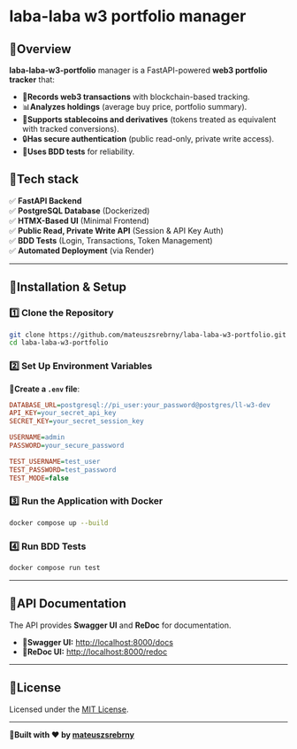 # laba-laba w3 portfolio manager

## :rocket:Overview
**laba-laba-w3-portfolio** manager is a FastAPI-powered **web3 portfolio tracker** that:
- :bank:**Records web3 transactions** with blockchain-based tracking.
- :bar_chart:**Analyzes holdings** (average buy price, portfolio summary).
- :repeat:**Supports stablecoins and derivatives** (tokens treated as equivalent with tracked conversions).
- :lock:**Has secure authentication** (public read-only, private write access).
- :test_tube:**Uses BDD tests** for reliability.

## :pushpin:Tech stack
:white_check_mark: **FastAPI Backend**  
:white_check_mark: **PostgreSQL Database** (Dockerized)  
:white_check_mark: **HTMX-Based UI** (Minimal Frontend)  
:white_check_mark: **Public Read, Private Write API** (Session & API Key Auth)  
:white_check_mark: **BDD Tests** (Login, Transactions, Token Management)  
:white_check_mark: **Automated Deployment** (via Render)

---

## :wrench:**Installation & Setup**
### **:one: Clone the Repository**
```sh
git clone https://github.com/mateuszsrebrny/laba-laba-w3-portfolio.git
cd laba-laba-w3-portfolio
```

### **:two: Set Up Environment Variables**
:pushpin:**Create a `.env` file**:
```ini
DATABASE_URL=postgresql://pi_user:your_password@postgres/ll-w3-dev
API_KEY=your_secret_api_key
SECRET_KEY=your_secret_session_key

USERNAME=admin
PASSWORD=your_secure_password

TEST_USERNAME=test_user
TEST_PASSWORD=test_password
TEST_MODE=false
```

### **:three: Run the Application with Docker**
```sh
docker compose up --build
```

### **:four: Run BDD Tests**
```sh
docker compose run test
```

---

## :rocket:**API Documentation**
The API provides **Swagger UI** and **ReDoc** for documentation.

- :book:**Swagger UI:** [http://localhost:8000/docs](http://localhost:8000/docs)  
- :book:**ReDoc UI:** [http://localhost:8000/redoc](http://localhost:8000/redoc)  


---

## :scroll:**License**
Licensed under the [MIT License](https://opensource.org/licenses/MIT).  

---
:rocket:**Built with :heart: by [mateuszsrebrny](https://github.com/mateuszsrebrny)**


